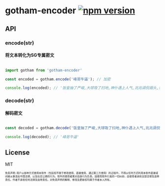 # gotham-encoder [![npm version](https://badge.fury.io/js/gotham-encoder.svg)](https://badge.fury.io/js/gotham-encoder)

## API
### encode(str)
#### 将文本转化为SG专属密文

```javascript

import gotham from 'gotham-encoder'

const encoded = gotham.encode('峰哥牛逼'); // 加密

console.log(encoded); // '饭皇抽了严峻,大球吸了扫地,神仆遇上人气,兆兆调侃烟头,峯䔅天生发发,枫哥哈罗捞趁'

```

### decode(str)
#### 解码密文
```javascript

const decoded = gotham.decode('饭皇抽了严峻,大球吸了扫地,神仆遇上人气,兆兆调侃烟头,峯䔅天生发发,枫哥哈罗捞趁'); // 解码

console.log(decoded); // '峰哥牛逼'

```

## License
MIT

<sub><sup><sup>免责声明: 用户以各种方式使用本软件（包括但不限于修改使用、直接使用、通过第三方使用）的过程中，不得以任何方式利用本软件直接或间接从事违反中国法律、以及社会公德的行为。软件的使用者需对自身行为负责，因使用软件引发的一切纠纷，由使用者承担全部法律及连带责任。作者不承担任何法律及连带责任。对免责声明的解释、修改及更新权均属于作者本人所有。</sup></sup></sub>